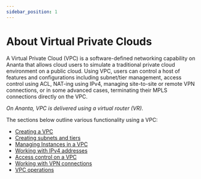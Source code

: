 ```yaml
---
sidebar_position: 1
---
```

# About Virtual Private Clouds

A Virtual Private Cloud (VPC) is a software-defined networking capability on Ananta that allows cloud users to simulate a traditional private cloud environment on a public cloud. Using VPC, users can control a host of features and configurations including subnet/tier management, access control using ACL, NAT-ing using IPv4, managing site-to-site or remote VPN connections, or in some advanced cases, terminating their MPLS connections directly on the VPC.

_On Ananta, VPC is delivered using a virtual router (VR)._

The sections below outline various functionality using a VPC:

- [Creating a VPC](CreateListandViewVPCs)
- [Creating subnets and tiers](CreatingVPCSubnetsTiers)
- [Managing Instances in a VPC](ManagingVPCInstances)
- [Working with IPv4 addresses](IPv4AddressesandVPC)
- [Access control on a VPC](ManagingAccessControlonVPCSubnets)
- [Working with VPN connections](WorkingwithVPNConnectionsinaVPC)
- [VPC operations](VPCManagementandBasicOperations)


